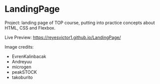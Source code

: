 # LandingPage
Project: landing page of TOP course, putting into practice concepts about HTML, CSS and Flexbox.

Live Preview: https://reyesvictor1.github.io/LandingPage/

Image credits:
 - EvrenKalinbacak
 - Andreyuu
 - microgen
 - peakSTOCK
 - takoburito
